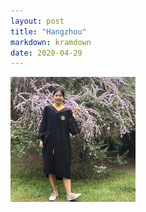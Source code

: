 ```yaml
---
layout: post
title: "Hangzhou"
markdown: kramdown
date: 2020-04-29
---
```


<img  class="img-avatar" alt="Zhimin Sun" src="/img/zhimin-flower-200px.jpg">